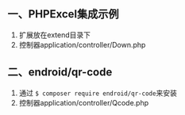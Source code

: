 <dl>
    <dt><h2>一、PHPExcel集成示例</h2></dt>
    <dt>
        <ol>
            <li>扩展放在extend目录下</li>
            <li>控制器application/controller/Down.php</li>
        </ol>
    </dt>
</dl>
<dl>
    <dt><h2>二、endroid/qr-code</h2></dt>
    <dt>
        <ol>
            <li>通过 <code>$ composer require endroid/qr-code</code>来安装</li>
            <li>控制器application/controller/Qcode.php</li>
        </ol>
    </dt>
</dl>